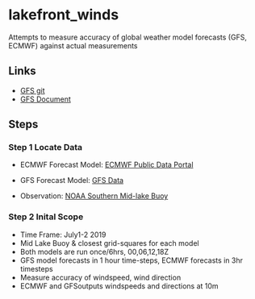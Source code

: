 # lakefront_winds
Attempts to measure accuracy of global weather model forecasts (GFS, ECMWF) against actual measurements 


## Links

* [GFS git](https://github.com/ufs-community/ufs-weather-model/wiki)
* [GFS Document](https://www.weather.gov/media/mdl/marinetpb2.pdf)

## Steps

### Step 1 Locate Data

* ECMWF Forecast Model: [ECMWF Public Data Portal](https://apps.ecmwf.int/datasets/data/interim-full-daily/levtype=sfc/)

* GFS Forecast Model: [GFS Data](https://www.ncdc.noaa.gov/data-access/model-data/model-datasets/global-forcast-system-gfs)

* Observation: [NOAA Southern Mid-lake Buoy](https://www.ndbc.noaa.gov/station_page.php?station=45007)

### Step 2 Inital Scope

* Time Frame: July1-2 2019
* Mid Lake Buoy & closest grid-squares for each model
* Both models are run once/6hrs, 00,06,12,18Z
* GFS model forecasts in 1 hour time-steps, ECMWF forecasts in 3hr timesteps
* Measure accuracy of windspeed, wind direction
* ECMWF and GFSoutputs windspeeds and directions at 10m
 


